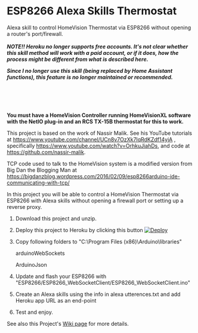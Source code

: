 # ESP8266 Alexa Skills Thermostat

Alexa skill to control HomeVision Thermostat via ESP8266 without opening a router's port/firewall.
<br>
<br>
<i><b>
NOTE!! Heroku no longer supports free accounts. It's not clear whether this skill method will work with a paid account, or if it does, how the process might be different from what is described here.

Since I no longer use this skill (being replaced by Home Assistant functions), this feature is no longer maintained or recommended.
</b></i>
<br>
<br>
<br>
<br>
<br>
<br><b>You must have a HomeVision Controller running HomeVisionXL software with the NetIO plug-in and an RCS TX-15B thermostat for this to work.</b>

This project is based on the work of Nassir Malik. See his YouTube tutorials at https://www.youtube.com/channel/UCn8v7OzXk7IqRdKZdf14yjA , specifically https://www.youtube.com/watch?v=OrhkuJiahDs, and code at https://github.com/nassir-malik.

TCP code used to talk to the HomeVision system is a modified version from Big Dan the Blogging Man at https://bigdanzblog.wordpress.com/2016/02/09/esp8266arduino-ide-communicating-with-tcp/

In this project you will be able to control a HomeVision Thermostat via ESP8266 with Alexa skills without opening a firewall port or setting up a reverse proxy.

1. Download this project and unzip.

2. Deploy this project to Heroku by clicking this button
    [![Deploy](https://www.herokucdn.com/deploy/button.svg)](https://heroku.com/deploy)

3. Copy following folders to "C:\Program Files (x86)\Arduino\libraries"

    arduinoWebSockets

    ArduinoJson

4. Update and flash your ESP8266 with "ESP8266/ESP8266_WebSocketClient/ESP8266_WebSocketClient.ino"

5. Create an Alexa skills using the info in alexa utterences.txt and add Heroku app URL as an end-point

6. Test and enjoy.


See also this Project's [Wiki page](https://github.com/rebel7580/ESP8266-Alexa_Skills_Thermostat/wiki) for more details.
